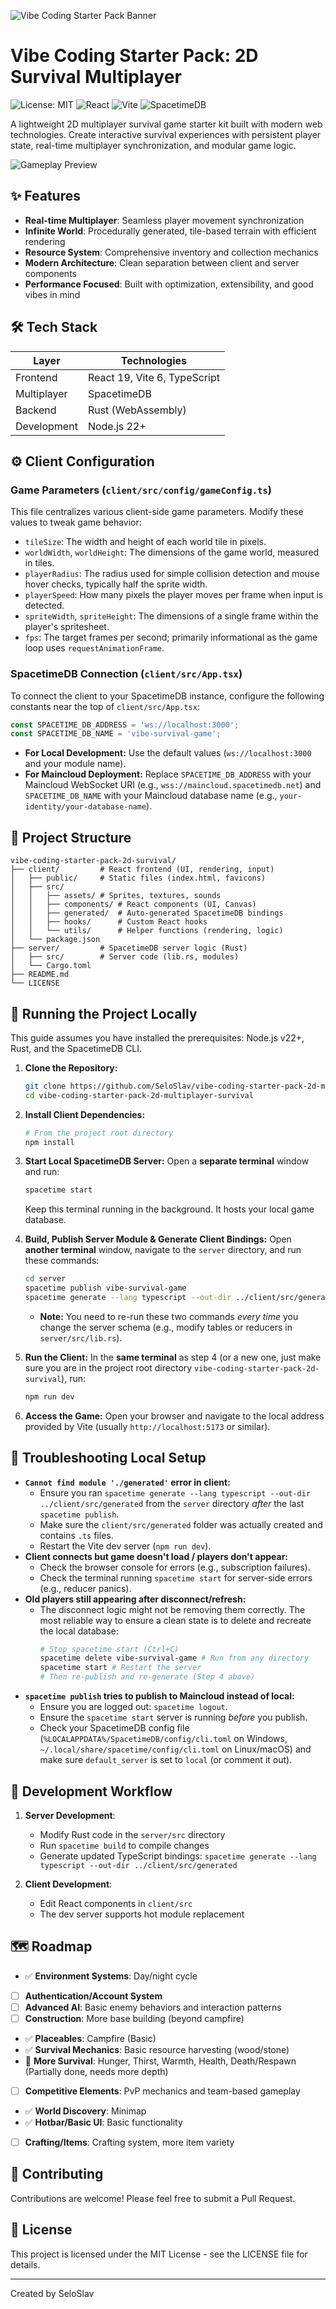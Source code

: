 ![Vibe Coding Starter Pack Banner](./github.png)

# Vibe Coding Starter Pack: 2D Survival Multiplayer

![License: MIT](https://img.shields.io/badge/License-MIT-green.svg)
![React](https://img.shields.io/badge/React-19-blue.svg)
![Vite](https://img.shields.io/badge/Vite-6-purple.svg)
![SpacetimeDB](https://img.shields.io/badge/SpacetimeDB-latest-orange.svg)

A lightweight 2D multiplayer survival game starter kit built with modern web technologies. Create interactive survival experiences with persistent player state, real-time multiplayer synchronization, and modular game logic.

![Gameplay Preview](recording.gif)

## ✨ Features

- **Real-time Multiplayer**: Seamless player movement synchronization
- **Infinite World**: Procedurally generated, tile-based terrain with efficient rendering
- **Resource System**: Comprehensive inventory and collection mechanics
- **Modern Architecture**: Clean separation between client and server components
- **Performance Focused**: Built with optimization, extensibility, and good vibes in mind

## 🛠️ Tech Stack

| Layer       | Technologies                |
|-------------|----------------------------|
| Frontend    | React 19, Vite 6, TypeScript |
| Multiplayer | SpacetimeDB                |
| Backend     | Rust (WebAssembly)         |
| Development | Node.js 22+                |

## ⚙️ Client Configuration

### Game Parameters (`client/src/config/gameConfig.ts`)

This file centralizes various client-side game parameters. Modify these values to tweak game behavior:

*   `tileSize`: The width and height of each world tile in pixels.
*   `worldWidth`, `worldHeight`: The dimensions of the game world, measured in tiles.
*   `playerRadius`: The radius used for simple collision detection and mouse hover checks, typically half the sprite width.
*   `playerSpeed`: How many pixels the player moves per frame when input is detected.
*   `spriteWidth`, `spriteHeight`: The dimensions of a single frame within the player's spritesheet.
*   `fps`: The target frames per second; primarily informational as the game loop uses `requestAnimationFrame`.

### SpacetimeDB Connection (`client/src/App.tsx`)

To connect the client to your SpacetimeDB instance, configure the following constants near the top of `client/src/App.tsx`:

```typescript
const SPACETIME_DB_ADDRESS = 'ws://localhost:3000';
const SPACETIME_DB_NAME = 'vibe-survival-game';
```

*   **For Local Development:** Use the default values (`ws://localhost:3000` and your module name).
*   **For Maincloud Deployment:** Replace `SPACETIME_DB_ADDRESS` with your Maincloud WebSocket URI (e.g., `wss://maincloud.spacetimedb.net`) and `SPACETIME_DB_NAME` with your Maincloud database name (e.g., `your-identity/your-database-name`).

## 📁 Project Structure

```
vibe-coding-starter-pack-2d-survival/
├── client/         # React frontend (UI, rendering, input)
│   ├── public/     # Static files (index.html, favicons)
│   ├── src/
│   │   ├── assets/ # Sprites, textures, sounds
│   │   ├── components/ # React components (UI, Canvas)
│   │   ├── generated/  # Auto-generated SpacetimeDB bindings
│   │   ├── hooks/      # Custom React hooks
│   │   └── utils/      # Helper functions (rendering, logic)
│   └── package.json
├── server/         # SpacetimeDB server logic (Rust)
│   ├── src/        # Server code (lib.rs, modules)
│   └── Cargo.toml
├── README.md
└── LICENSE
```

## 🚀 Running the Project Locally

This guide assumes you have installed the prerequisites: Node.js v22+, Rust, and the SpacetimeDB CLI.

1.  **Clone the Repository:**
    ```bash
    git clone https://github.com/SeloSlav/vibe-coding-starter-pack-2d-multiplayer-survival.git
    cd vibe-coding-starter-pack-2d-multiplayer-survival
    ```

2.  **Install Client Dependencies:**
    ```bash
    # From the project root directory
    npm install
    ```

3.  **Start Local SpacetimeDB Server:**
    Open a **separate terminal** window and run:
    ```bash
    spacetime start
    ```
    Keep this terminal running in the background. It hosts your local game database.

4.  **Build, Publish Server Module & Generate Client Bindings:**
    Open **another terminal** window, navigate to the `server` directory, and run these commands:
    ```bash
    cd server
    spacetime publish vibe-survival-game
    spacetime generate --lang typescript --out-dir ../client/src/generated
    ```
    *   **Note:** You need to re-run these two commands *every time* you change the server schema (e.g., modify tables or reducers in `server/src/lib.rs`).

5.  **Run the Client:**
    In the **same terminal** as step 4 (or a new one, just make sure you are in the project root directory `vibe-coding-starter-pack-2d-survival`), run:
    ```bash
    npm run dev
    ```

6.  **Access the Game:**
    Open your browser and navigate to the local address provided by Vite (usually `http://localhost:5173` or similar).

## 🔧 Troubleshooting Local Setup

*   **`Cannot find module './generated'` error in client:**
    *   Ensure you ran `spacetime generate --lang typescript --out-dir ../client/src/generated` from the `server` directory *after* the last `spacetime publish`.
    *   Make sure the `client/src/generated` folder was actually created and contains `.ts` files.
    *   Restart the Vite dev server (`npm run dev`).
*   **Client connects but game doesn't load / players don't appear:**
    *   Check the browser console for errors (e.g., subscription failures).
    *   Check the terminal running `spacetime start` for server-side errors (e.g., reducer panics).
*   **Old players still appearing after disconnect/refresh:**
    *   The disconnect logic might not be removing them correctly. The most reliable way to ensure a clean state is to delete and recreate the local database:
        ```bash
        # Stop spacetime start (Ctrl+C)
        spacetime delete vibe-survival-game # Run from any directory
        spacetime start # Restart the server
        # Then re-publish and re-generate (Step 4 above)
        ```
*   **`spacetime publish` tries to publish to Maincloud instead of local:**
    *   Ensure you are logged out: `spacetime logout`.
    *   Ensure the `spacetime start` server is running *before* you publish.
    *   Check your SpacetimeDB config file (`%LOCALAPPDATA%/SpacetimeDB/config/cli.toml` on Windows, `~/.local/share/spacetime/config/cli.toml` on Linux/macOS) and make sure `default_server` is set to `local` (or comment it out).

## 🔄 Development Workflow

1. **Server Development**:
   - Modify Rust code in the `server/src` directory
   - Run `spacetime build` to compile changes
   - Generate updated TypeScript bindings: `spacetime generate --lang typescript --out-dir ../client/src/generated`

2. **Client Development**:
   - Edit React components in `client/src`
   - The dev server supports hot module replacement

## 🗺️ Roadmap

- ✅ **Environment Systems**: Day/night cycle
- [ ] **Authentication/Account System**
- [ ] **Advanced AI**: Basic enemy behaviors and interaction patterns
- [ ] **Construction**: More base building (beyond campfire)
- ✅ **Placeables**: Campfire (Basic)
- ✅ **Survival Mechanics**: Basic resource harvesting (wood/stone)
- 🚧 **More Survival**: Hunger, Thirst, Warmth, Health, Death/Respawn (Partially done, needs more depth)
- [ ] **Competitive Elements**: PvP mechanics and team-based gameplay
- ✅ **World Discovery**: Minimap
- ✅ **Hotbar/Basic UI**: Basic functionality
- [ ] **Crafting/Items**: Crafting system, more item variety

## 🤝 Contributing

Contributions are welcome! Please feel free to submit a Pull Request.

## 📜 License

This project is licensed under the MIT License - see the LICENSE file for details.

---

Created by SeloSlav
